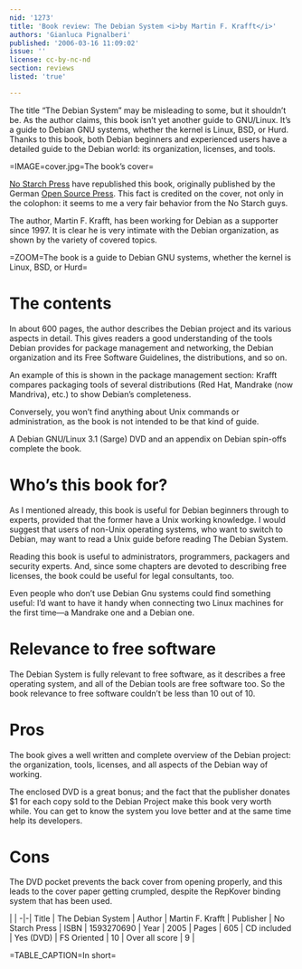 ```yaml
---
nid: '1273'
title: 'Book review: The Debian System <i>by Martin F. Krafft</i>'
authors: 'Gianluca Pignalberi'
published: '2006-03-16 11:09:02'
issue: ''
license: cc-by-nc-nd
section: reviews
listed: 'true'

---
```

The title “The Debian System” may be misleading to some, but it shouldn’t be. As the author claims, this book isn’t yet another guide to GNU/Linux. It’s a guide to Debian GNU systems, whether the kernel is Linux, BSD, or Hurd. Thanks to this book, both Debian beginners and experienced users have a detailed guide to the Debian world: its organization, licenses, and tools.


=IMAGE=cover.jpg=The book’s cover=

[No Starch Press](http://www.nostarch.com) have republished this book, originally published by the German [Open Source Press](http://www.opensourcepress.de). This fact is credited on the cover, not only in the colophon: it seems to me a very fair behavior from the No Starch guys.

The author, Martin F. Krafft, has been working for Debian as a supporter since 1997. It is clear he is very intimate with the Debian organization, as shown by the variety of covered topics.


=ZOOM=The book is a guide to Debian GNU systems, whether the kernel is Linux, BSD, or Hurd=


# The contents

In about 600 pages, the author describes the Debian project and its various aspects in detail. This gives readers a good understanding of the tools Debian provides for package management and networking, the Debian organization and its Free Software Guidelines, the distributions, and so on.

An example of this is shown in the package management section: Krafft compares packaging tools of several distributions (Red Hat, Mandrake (now Mandriva), etc.) to show Debian’s completeness.

Conversely, you won’t find anything about Unix commands or administration, as the book is not intended to be that kind of guide.

A Debian GNU/Linux 3.1 (Sarge) DVD and an appendix on Debian spin-offs complete the book.


# Who’s this book for?

As I mentioned already, this book is useful for Debian beginners through to experts, provided that the former have a Unix working knowledge. I would suggest that users of non-Unix  operating systems, who want to switch to Debian, may want to read a Unix guide before reading The Debian System.

Reading this book is useful to administrators, programmers, packagers and security experts. And, since some chapters are devoted to describing free licenses, the book could be useful for legal consultants, too.

Even people who don’t use Debian Gnu systems could find something useful: I’d want to have it handy when connecting two Linux machines for the first time—a Mandrake one and a Debian one.


# Relevance to free software

The Debian System is fully relevant to free software, as it describes a free operating system, and all of the Debian tools are free software too. So the book relevance to free software couldn’t be less than 10 out of 10.


# Pros

The book gives a well written and complete overview of the Debian project: the organization, tools, licenses, and all aspects of the Debian way of working.

The enclosed DVD is a great bonus; and the fact that the publisher donates $1 for each copy sold to the Debian Project make this book very worth while. You can get to know the system you love better and at the same time help its developers.


# Cons

The DVD pocket prevents the back cover from opening properly, and this leads to the cover paper getting crumpled, despite the RepKover binding system that has been used.


 | |
-|-|
Title | The Debian System | 
Author | Martin F. Krafft | 
Publisher | No Starch Press | 
ISBN | 1593270690 | 
Year | 2005 | 
Pages | 605 | 
CD included | Yes (DVD) | 
FS Oriented | 10 | 
Over all score | 9 | 

=TABLE_CAPTION=In short=

